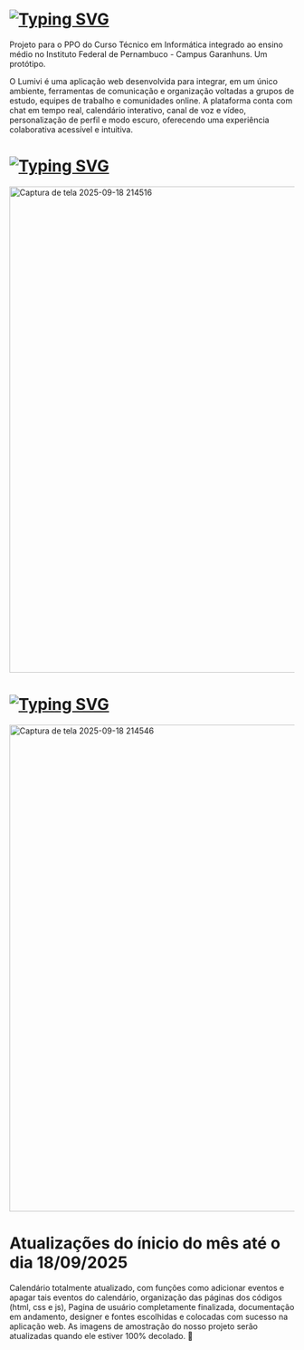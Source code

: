 # [![Typing SVG](https://readme-typing-svg.demolab.com?font=Fira+Code&pause=1000&color=F7F7F7&center=true&width=435&lines=%F0%9F%8C%B8+PROJETO+LUMIVI+%F0%9F%8C%B8)](https://git.io/typing-svg)
Projeto para o PPO do Curso Técnico em Informática integrado ao ensino médio no Instituto Federal de Pernambuco - Campus Garanhuns. Um protótipo.

O Lumivi é uma aplicação web desenvolvida para integrar, em um único ambiente, ferramentas de comunicação e organização voltadas a grupos de estudo, equipes de trabalho e comunidades online. A plataforma conta com chat em tempo real, calendário interativo, canal de voz e vídeo, personalização de perfil e modo escuro, oferecendo uma experiência colaborativa acessível e intuitiva.

# [![Typing SVG](https://readme-typing-svg.demolab.com?font=Fira+Code&pause=1000&color=F7F7F7&width=435&lines=%E2%98%80+MODO+CLARO+%E2%98%80)](https://git.io/typing-svg)
<img width="1918" height="858" alt="Captura de tela 2025-09-18 214516" src="https://github.com/user-attachments/assets/60fbb0ea-d6f5-4f86-bef8-e3c3a7ec8b2e" />

# [![Typing SVG](https://readme-typing-svg.demolab.com?font=Fira+Code&pause=1000&color=F7F7F7&width=435&lines=%E2%8F%BE+MODO+ESCURO+%E2%8F%BE)](https://git.io/typing-svg)
<img width="1919" height="859" alt="Captura de tela 2025-09-18 214546" src="https://github.com/user-attachments/assets/35c6845f-d18f-4f13-bf6a-e023008035aa" />

# Atualizações do ínicio do mês até o dia 18/09/2025 
Calendário totalmente atualizado, com funções como adicionar eventos e apagar tais eventos do calendário, organização das páginas dos códigos (html, css e js), Pagina de usuário completamente finalizada, documentação em andamento, designer e fontes escolhidas e colocadas com sucesso na aplicação web. As imagens de amostração do nosso projeto serão atualizadas quando ele estiver 100% decolado. 🚀
